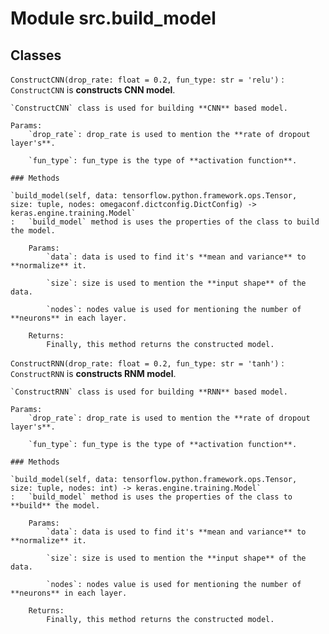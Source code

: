 Module src.build_model
======================

Classes
-------

`ConstructCNN(drop_rate: float = 0.2, fun_type: str = 'relu')`
:   `ConstructCNN` is **constructs CNN model**.
    
    `ConstructCNN` class is used for building **CNN** based model.
    
    Params:
        `drop_rate`: drop_rate is used to mention the **rate of dropout layer's**.
    
        `fun_type`: fun_type is the type of **activation function**.

    ### Methods

    `build_model(self, data: tensorflow.python.framework.ops.Tensor, size: tuple, nodes: omegaconf.dictconfig.DictConfig) ‑> keras.engine.training.Model`
    :   `build_model` method is uses the properties of the class to build the model.
        
        Params:
            `data`: data is used to find it's **mean and variance** to **normalize** it.
        
            `size`: size is used to mention the **input shape** of the data.
        
            `nodes`: nodes value is used for mentioning the number of **neurons** in each layer.
        
        Returns:
            Finally, this method returns the constructed model.

`ConstructRNN(drop_rate: float = 0.2, fun_type: str = 'tanh')`
:   `ConstructRNN` is **constructs RNM model**.
    
    `ConstructRNN` class is used for building **RNN** based model.
    
    Params:
        `drop_rate`: drop_rate is used to mention the **rate of dropout layer's**.
    
        `fun_type`: fun_type is the type of **activation function**.

    ### Methods

    `build_model(self, data: tensorflow.python.framework.ops.Tensor, size: tuple, nodes: int) ‑> keras.engine.training.Model`
    :   `build_model` method is uses the properties of the class to **build** the model.
        
        Params:
            `data`: data is used to find it's **mean and variance** to **normalize** it.
        
            `size`: size is used to mention the **input shape** of the data.
        
            `nodes`: nodes value is used for mentioning the number of **neurons** in each layer.
        
        Returns:
            Finally, this method returns the constructed model.